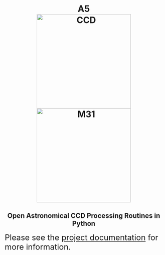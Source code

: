 <h1 align="center">
  <br>
  A5
  <br>
  <img
    src="https://github.com/ls4-software/a5/blob/main/doc/_static/images/ccd.png?raw=true"
    alt="CCD"
    width="300px"
  />
  <br>
  <img 
    src="https://github.com/ls4-software/a5/blob/main/doc/_static/images/m31.png?raw=true"
    alt="M31"
    width="300px"
  />
</h1>

<h2 align="center">
Open Astronomical CCD Processing Routines in Python
</h2>

<p>
  <span style="font-size: 180%;">
  Please see the <a href="https://ls4-software.github.io/a5-docs/">project documentation</a> for more information.
  </span>
</p>
